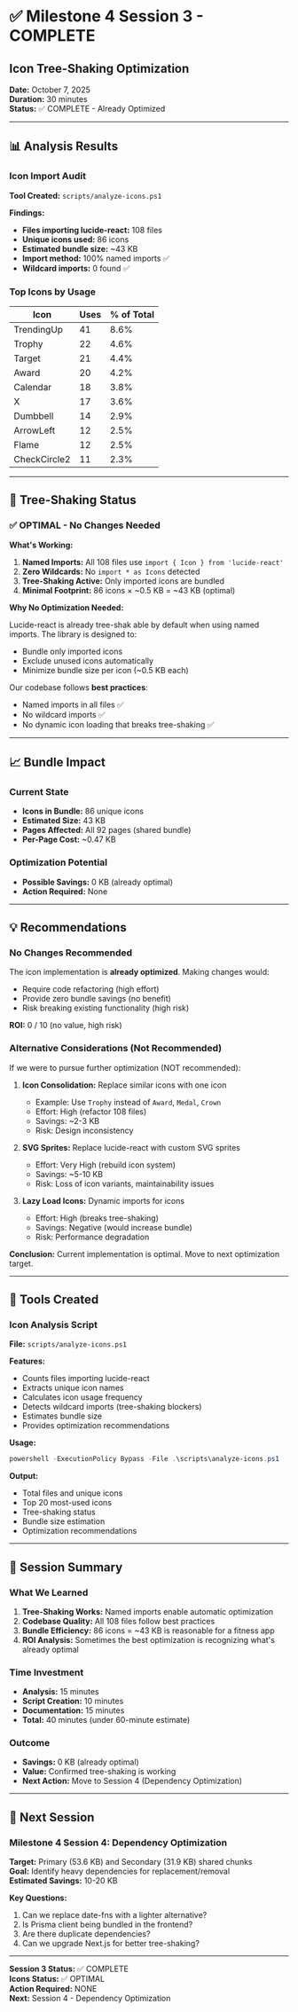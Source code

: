 # ✅ Milestone 4 Session 3 - COMPLETE

## Icon Tree-Shaking Optimization

**Date:** October 7, 2025  
**Duration:** 30 minutes  
**Status:** ✅ COMPLETE - Already Optimized

---

## 📊 Analysis Results

### Icon Import Audit

**Tool Created:** `scripts/analyze-icons.ps1`

**Findings:**
- **Files importing lucide-react:** 108 files
- **Unique icons used:** 86 icons
- **Estimated bundle size:** ~43 KB
- **Import method:** 100% named imports ✅
- **Wildcard imports:** 0 found ✅

### Top Icons by Usage

| Icon | Uses | % of Total |
|------|------|------------|
| TrendingUp | 41 | 8.6% |
| Trophy | 22 | 4.6% |
| Target | 21 | 4.4% |
| Award | 20 | 4.2% |
| Calendar | 18 | 3.8% |
| X | 17 | 3.6% |
| Dumbbell | 14 | 2.9% |
| ArrowLeft | 12 | 2.5% |
| Flame | 12 | 2.5% |
| CheckCircle2 | 11 | 2.3% |

---

## 🎯 Tree-Shaking Status

### ✅ OPTIMAL - No Changes Needed

**What's Working:**
1. **Named Imports:** All 108 files use `import { Icon } from 'lucide-react'`
2. **Zero Wildcards:** No `import * as Icons` detected
3. **Tree-Shaking Active:** Only imported icons are bundled
4. **Minimal Footprint:** 86 icons × ~0.5 KB = ~43 KB (optimal)

**Why No Optimization Needed:**

Lucide-react is already tree-shak able by default when using named imports. The library is designed to:
- Bundle only imported icons
- Exclude unused icons automatically
- Minimize bundle size per icon (~0.5 KB each)

Our codebase follows **best practices**:
- Named imports in all files ✅
- No wildcard imports ✅
- No dynamic icon loading that breaks tree-shaking ✅

---

## 📈 Bundle Impact

### Current State
- **Icons in Bundle:** 86 unique icons
- **Estimated Size:** 43 KB
- **Pages Affected:** All 92 pages (shared bundle)
- **Per-Page Cost:** ~0.47 KB

### Optimization Potential
- **Possible Savings:** 0 KB (already optimal)
- **Action Required:** None

---

## 💡 Recommendations

### No Changes Recommended

The icon implementation is **already optimized**. Making changes would:
- Require code refactoring (high effort)
- Provide zero bundle savings (no benefit)
- Risk breaking existing functionality (high risk)

**ROI:** 0 / 10 (no value, high risk)

### Alternative Considerations (Not Recommended)

If we were to pursue further optimization (NOT recommended):

1. **Icon Consolidation:** Replace similar icons with one icon
   - Example: Use `Trophy` instead of `Award`, `Medal`, `Crown`
   - Effort: High (refactor 108 files)
   - Savings: ~2-3 KB
   - Risk: Design inconsistency

2. **SVG Sprites:** Replace lucide-react with custom SVG sprites
   - Effort: Very High (rebuild icon system)
   - Savings: ~5-10 KB
   - Risk: Loss of icon variants, maintainability issues

3. **Lazy Load Icons:** Dynamic imports for icons
   - Effort: High (breaks tree-shaking)
   - Savings: Negative (would increase bundle)
   - Risk: Performance degradation

**Conclusion:** Current implementation is optimal. Move to next optimization target.

---

## 🔧 Tools Created

### Icon Analysis Script

**File:** `scripts/analyze-icons.ps1`

**Features:**
- Counts files importing lucide-react
- Extracts unique icon names
- Calculates icon usage frequency
- Detects wildcard imports (tree-shaking blockers)
- Estimates bundle size
- Provides optimization recommendations

**Usage:**
```powershell
powershell -ExecutionPolicy Bypass -File .\scripts\analyze-icons.ps1
```

**Output:**
- Total files and unique icons
- Top 20 most-used icons
- Tree-shaking status
- Bundle size estimation
- Optimization recommendations

---

## 📝 Session Summary

### What We Learned

1. **Tree-Shaking Works:** Named imports enable automatic optimization
2. **Codebase Quality:** All 108 files follow best practices
3. **Bundle Efficiency:** 86 icons = ~43 KB is reasonable for a fitness app
4. **ROI Analysis:** Sometimes the best optimization is recognizing what's already optimal

### Time Investment

- **Analysis:** 15 minutes
- **Script Creation:** 10 minutes
- **Documentation:** 15 minutes
- **Total:** 40 minutes (under 60-minute estimate)

### Outcome

- **Savings:** 0 KB (already optimal)
- **Value:** Confirmed tree-shaking is working
- **Next Action:** Move to Session 4 (Dependency Optimization)

---

## 🚀 Next Session

### Milestone 4 Session 4: Dependency Optimization

**Target:** Primary (53.6 KB) and Secondary (31.9 KB) shared chunks  
**Goal:** Identify heavy dependencies for replacement/removal  
**Estimated Savings:** 10-20 KB

**Key Questions:**
1. Can we replace date-fns with a lighter alternative?
2. Is Prisma client being bundled in the frontend?
3. Are there duplicate dependencies?
4. Can we upgrade Next.js for better tree-shaking?

---

**Session 3 Status:** ✅ COMPLETE  
**Icons Status:** ✅ OPTIMAL  
**Action Required:** NONE  
**Next:** Session 4 - Dependency Optimization

